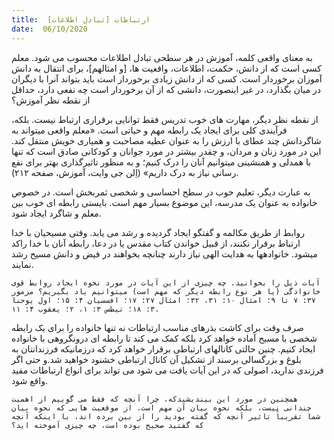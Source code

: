```yaml
---
title:  ارتباطات [تبادل اطلاعات]
date:  06/10/2020
---
```


به معنای واقعی کلمه، آموزش در هر سطحی تبادل اطلاعات محسوب می شود. معلم کسی است که از دانش، حکمت، اطلاعات، واقعیت ها، [و امثالهم]، برای انتقال به دانش آموزان برخوردار است. کسی که از دانش زیادی برخوردار است باید بتواند آنرا با دیگران در میان بگذارد، در غیر اینصورت، دانشی که از آن برخوردار است چه نفعی دارد، حداقل از نقطه نظر آموزش؟

از نقطه نظر دیگر، مهارت های خوب تدریس فقط توانایی برقراری ارتباط نیست. بلکه، فرآیندی کلی برای ایجاد یک رابطه مهم و حیاتی است. «معلم واقعی میتواند به شاگردانش چند عطای با ارزش را به عنوان عطیه مصاحبت و همیاری خویش منتقل کند. این در مورد زنان و مردان، و چقدر بیشتر در مورد جوانان و کودکانی صادق است که تنها با همدلی و همنشینی میتوانیم آنان را درک کنیم؛ و به منظور تاثیرگذاری بهتر برای نفع رسانی نیاز به درک داریم» (اِلن جی وایت، آموزش، صفحه ۲۱۲).

به عبارت دیگر، تعلیم خوب در سطح احساسی و شخصی ثمربخش است. در خصوص خانواده به عنوان یک مدرسه، این موضوع بسیار مهم است. بایستی رابطه ای خوب بین معلم و شاگرد ایجاد شود.

روابط از طریق مکالمه و گفتگو ایجاد گردیده و رشد می یابد. وقتی مسیحیان با خدا ارتباط برقرار نکنند، از قبیل خواندن کتاب مقدس یا در دعا، رابطه آنان با خدا راکد میشود. خانوادهها به هدایت الهی نیاز دارند چنانچه بخواهند در فیض و دانش مسیح رشد نمایند.

`آیات ذیل را بخوانید. چه چیزی از این آیات در مورد نحوه ایجاد روابط قوی خانوادگی (یا هر نوع رابطه دیگر که مهم است) میتوانیم یاد بگیریم؟ مزمور ۳۷: ۷ تا ۹؛ امثال ۱۰: ۳۱، ۳۲؛ امثال ۲۷: ۱۷؛ افسسیان ۴: ۱۵؛ اول یوحنا ۳: ۱۸؛ تیطس ۳: ۱، ۲؛ یعقوب ۴: ۱۱.`

صرف وقت برای کاشت بذرهای مناسب ارتباطات نه تنها خانواده را برای یک رابطه شخصی با مسیح آماده خواهد کرد بلکه کمک می کند تا رابطه ای درونگروهی با خانواده ایجاد کنیم. چنین حالتی کانالهای ارتباطی برقرار خواهد کرد که درزمانیکه فرزندانتان به بلوغ و بزرگسالی برسند از تشکیل آن کانال ارتباطی خشنود خواهید شد.و حتی اگر فرزندی ندارید، اصولی که در این آیات یافت می شود می تواند برای انواع ارتباطات مفید واقع شود.

`همچنین در مورد این بیندیشیدکه، چرا آنچه که فقط می گوییم از اهمیت چندانی نیست، بلکه نحوه بیان آن مهم است. از موقعیت هایی که نحوه بیان شما تقریباً تاثیر آنچه که گفته بودید را از بین برده اند، با اینکه آنچه که گفتید صحیح بوده است، چه چیزی آموخته اید؟`
